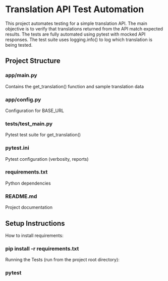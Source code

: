 # Translation API Test Automation

This project automates testing for a simple translation API. The main objective is to verify that translations returned from the API match expected results. The tests are fully automated using pytest with mocked API responses. 
The test suite uses logging.info() to log which translation is being tested.

## Project Structure
### app/main.py	
Contains the get_translation() function and sample translation data
### app/config.py	
Configuration for BASE_URL
### tests/test_main.py	
Pytest test suite for get_translation()
### pytest.ini	
Pytest configuration (verbosity, reports)
### requirements.txt	
Python dependencies
### README.md	
Project documentation

## Setup Instructions

How to install requirements:
### pip install -r requirements.txt

Running the Tests (run from the project root directory):
### pytest
